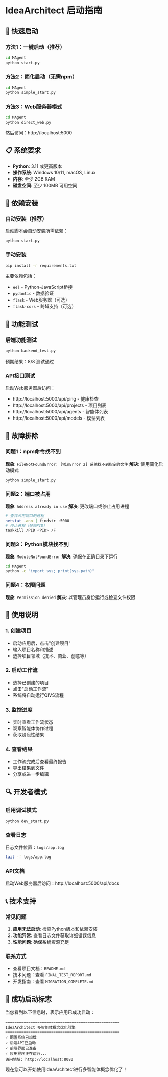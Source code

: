 # IdeaArchitect 启动指南

## 🚀 快速启动

### 方法1：一键启动（推荐）
```bash
cd MAgent
python start.py
```

### 方法2：简化启动（无需npm）
```bash
cd MAgent
python simple_start.py
```

### 方法3：Web服务器模式
```bash
cd MAgent
python direct_web.py
```
然后访问：http://localhost:5000

## 📋 系统要求

- **Python**: 3.11 或更高版本
- **操作系统**: Windows 10/11, macOS, Linux
- **内存**: 至少 2GB RAM
- **磁盘空间**: 至少 100MB 可用空间

## 🔧 依赖安装

### 自动安装（推荐）
启动脚本会自动安装所需依赖：
```bash
python start.py
```

### 手动安装
```bash
pip install -r requirements.txt
```

主要依赖包括：
- `eel` - Python-JavaScript桥接
- `pydantic` - 数据验证
- `flask` - Web服务器（可选）
- `flask-cors` - 跨域支持（可选）

## 🎯 功能测试

### 后端功能测试
```bash
python backend_test.py
```
预期结果：8/8 测试通过

### API接口测试
启动Web服务器后访问：
- http://localhost:5000/api/ping - 健康检查
- http://localhost:5000/api/projects - 项目列表
- http://localhost:5000/api/agents - 智能体列表
- http://localhost:5000/api/models - 模型列表

## 🐛 故障排除

### 问题1：npm命令找不到
**现象**: `FileNotFoundError: [WinError 2] 系统找不到指定的文件`
**解决**: 使用简化启动模式
```bash
python simple_start.py
```

### 问题2：端口被占用
**现象**: `Address already in use`
**解决**: 更改端口或停止占用进程
```bash
# 查找占用端口的进程
netstat -ano | findstr :5000
# 停止进程（替换PID）
taskkill /PID <PID> /F
```

### 问题3：Python模块找不到
**现象**: `ModuleNotFoundError`
**解决**: 确保在正确目录下运行
```bash
cd MAgent
python -c "import sys; print(sys.path)"
```

### 问题4：权限问题
**现象**: `Permission denied`
**解决**: 以管理员身份运行或检查文件权限

## 📱 使用说明

### 1. 创建项目
- 启动应用后，点击"创建项目"
- 输入项目名称和描述
- 选择项目领域（技术、商业、创意等）

### 2. 启动工作流
- 选择已创建的项目
- 点击"启动工作流"
- 系统将自动运行QIVS流程

### 3. 监控进度
- 实时查看工作流状态
- 观察智能体协作过程
- 获取阶段性结果

### 4. 查看结果
- 工作流完成后查看最终报告
- 导出结果到文件
- 分享或进一步编辑

## 🔍 开发者模式

### 启用调试模式
```bash
python dev_start.py
```

### 查看日志
日志文件位置：`logs/app.log`
```bash
tail -f logs/app.log
```

### API文档
启动Web服务器后访问：http://localhost:5000/api/docs

## 📞 技术支持

### 常见问题
1. **应用无法启动**: 检查Python版本和依赖安装
2. **功能异常**: 查看日志文件获取详细错误信息
3. **性能问题**: 确保系统资源充足

### 联系方式
- 查看项目文档：`README.md`
- 技术问题：查看 `FINAL_TEST_REPORT.md`
- 开发指南：查看 `MIGRATION_COMPLETE.md`

## 🎉 成功启动标志

当您看到以下信息时，表示应用已成功启动：

```
==================================================
IdeaArchitect 多智能体概念优化引擎
==================================================
✓ 配置系统已加载
✓ 后端API已启动
✓ 前端界面已准备
✓ 应用程序正在运行...
访问地址: http://localhost:8080
```

现在您可以开始使用IdeaArchitect进行多智能体概念优化了！
